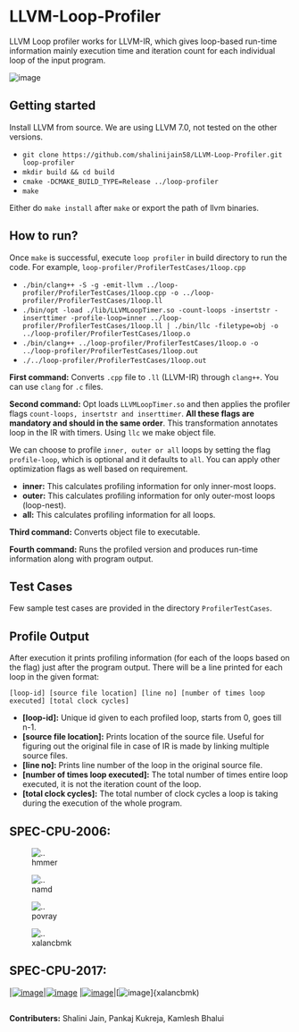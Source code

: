 # LLVM-Loop-Profiler
LLVM Loop profiler works for LLVM-IR, which gives loop-based run-time information mainly execution time and iteration count for each individual loop of the input program.

![image](images/flowGraph.png)
## Getting started
Install LLVM from source. We are using LLVM 7.0, not tested on the other versions.

* `git clone https://github.com/shalinijain58/LLVM-Loop-Profiler.git loop-profiler`
* `mkdir build && cd build`
* `cmake -DCMAKE_BUILD_TYPE=Release ../loop-profiler`
* `make `

Either do `make install` after `make` or export the path of llvm binaries.


## How to run?
Once `make` is successful, execute `loop profiler` in build directory to run the code. For example, `loop-profiler/ProfilerTestCases/1loop.cpp`

* `./bin/clang++ -S -g -emit-llvm ../loop-profiler/ProfilerTestCases/1loop.cpp -o ../loop-profiler/ProfilerTestCases/1loop.ll`
* `./bin/opt -load ./lib/LLVMLoopTimer.so -count-loops -insertstr -inserttimer -profile-loop=inner ../loop-profiler/ProfilerTestCases/1loop.ll | ./bin/llc -filetype=obj -o ../loop-profiler/ProfilerTestCases/1loop.o`
* `./bin/clang++ ../loop-profiler/ProfilerTestCases/1loop.o -o ../loop-profiler/ProfilerTestCases/1loop.out`
* `./../loop-profiler/ProfilerTestCases/1loop.out`

**First command:** Converts `.cpp` file to `.ll` (LLVM-IR) through `clang++`. You can use `clang` for `.c` files.

**Second command:** Opt loads `LLVMLoopTimer.so` and then applies the profiler flags `count-loops, insertstr and inserttimer`. **All these flags are mandatory and should in the same order**. This transformation annotates loop in the IR with timers. Using `llc` we make object file.

We can choose to profile `inner, outer or all` loops by setting the flag `profile-loop`, which is optional and it
defaults to `all`. You can apply other optimization flags as well based on requirement.

* **inner:** This calculates profiling information for only inner-most loops.
* **outer:** This calculates profiling information for only outer-most loops (loop-nest).
* **all:** This calculates profiling information for all loops.


**Third command:** Converts object file to executable.

**Fourth command:** Runs the profiled version and produces run-time information along with program output.


## Test Cases
Few sample test cases are provided in the directory `ProfilerTestCases`.
## Profile Output

After execution it prints profiling information (for each of the loops based on the flag) just after the program output. There will be a line printed for each loop in the given format:

`[loop-id] [source file location] [line no] [number of times loop executed] [total clock cycles]`

* **[loop-id]:**  Unique id given to each profiled loop, starts from 0, goes till n-1.
* **[source file location]:** Prints location of the source file. Useful for figuring out the original file in case of IR is made by linking multiple source files.
* **[line no]:** Prints line number of the loop in the original source file.
* **[number of times loop executed]:** The total number of times entire loop executed, it is not the iteration count of the loop. 
* **[total clock cycles]:** The total number of clock cycles a loop is taking during the execution of the whole program.

## SPEC-CPU-2006:
<figure>
  <img src="images/hmmer.png" alt=".." title="hmmer" />
  <figcaption>hmmer</figcaption>
</figure>

<figure>
  <img src="images/namd.png" alt=".." title="namd" />
  <figcaption>namd</figcaption>
</figure>

<figure>
  <img src="images/povray.png" alt=".." title="povray" />
  <figcaption>povray</figcaption>
</figure>

<figure>
  <img src="images/xalancbmk.png" alt=".." title="xalancbmk" />
  <figcaption>xalancbmk</figcaption>
</figure>

## SPEC-CPU-2017:
|[![image](images/imagick_spec2017_inner.png)](imagick)|[![image](images/omnetpp_spec2017_inner.png)](omnetpp)
|[![image](images/partest_spec2017_inner.png)](partest)|[![image](images/xalancbmk_spec2017_inner.png)]{xalancbmk)

##
**Contributers:**
Shalini Jain, Pankaj Kukreja, Kamlesh Bhalui
